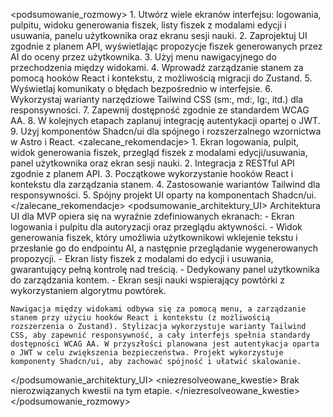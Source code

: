 <podsumowanie_rozmowy>
  <decyzje>
    1. Utwórz wiele ekranów interfejsu: logowania, pulpitu, widoku generowania fiszek, listy fiszek z modalami edycji i usuwania, panelu użytkownika oraz ekranu sesji nauki.
    2. Zaprojektuj UI zgodnie z planem API, wyświetlając propozycje fiszek generowanych przez AI do oceny przez użytkownika.
    3. Użyj menu nawigacyjnego do przechodzenia między widokami.
    4. Wprowadź zarządzanie stanem za pomocą hooków React i kontekstu, z możliwością migracji do Zustand.
    5. Wyświetlaj komunikaty o błędach bezpośrednio w interfejsie.
    6. Wykorzystaj warianty narzędziowe Tailwind CSS (sm:, md:, lg:, itd.) dla responsywności.
    7. Zapewnij dostępność zgodnie ze standardem WCAG AA.
    8. W kolejnych etapach zaplanuj integrację autentykacji opartej o JWT.
    9. Użyj komponentów Shadcn/ui dla spójnego i rozszerzalnego wzornictwa w Astro i React.
  </decyzje>
  <zalecane_rekomendacje>
    1. Ekran logowania, pulpit, widok generowania fiszek, przegląd fiszek z modalami edycji/usuwania, panel użytkownika oraz ekran sesji nauki.
    2. Integracja z RESTful API zgodnie z planem API.
    3. Początkowe wykorzystanie hooków React i kontekstu dla zarządzania stanem.
    4. Zastosowanie wariantów Tailwind dla responsywności.
    5. Spójny projekt UI oparty na komponentach Shadcn/ui.
  </zalecane_rekomendacje>
  <podsumowanie_architektury_UI>
    Architektura UI dla MVP opiera się na wyraźnie zdefiniowanych ekranach:
    - Ekran logowania i pulpitu dla autoryzacji oraz przeglądu aktywności.
    - Widok generowania fiszek, który umożliwia użytkownikowi wklejenie tekstu i przesłanie go do endpointu AI, a następnie przeglądanie wygenerowanych propozycji.
    - Ekran listy fiszek z modalami do edycji i usuwania, gwarantujący pełną kontrolę nad treścią.
    - Dedykowany panel użytkownika do zarządzania kontem.
    - Ekran sesji nauki wspierający powtórki z wykorzystaniem algorytmu powtórek.

    Nawigacja między widokami odbywa się za pomocą menu, a zarządzanie stanem przy użyciu hooków React i kontekstu (z możliwością rozszerzenia o Zustand). Stylizacja wykorzystuje warianty Tailwind CSS, aby zapewnić responsywność, a cały interfejs spełnia standardy dostępności WCAG AA. W przyszłości planowana jest autentykacja oparta o JWT w celu zwiększenia bezpieczeństwa. Projekt wykorzystuje komponenty Shadcn/ui, aby zachować spójność i ułatwić skalowanie.
  </podsumowanie_architektury_UI>
  <niezresolveowane_kwestie>
    Brak nierozwiązanych kwestii na tym etapie.
  </niezresolveowane_kwestie>
</podsumowanie_rozmowy>
